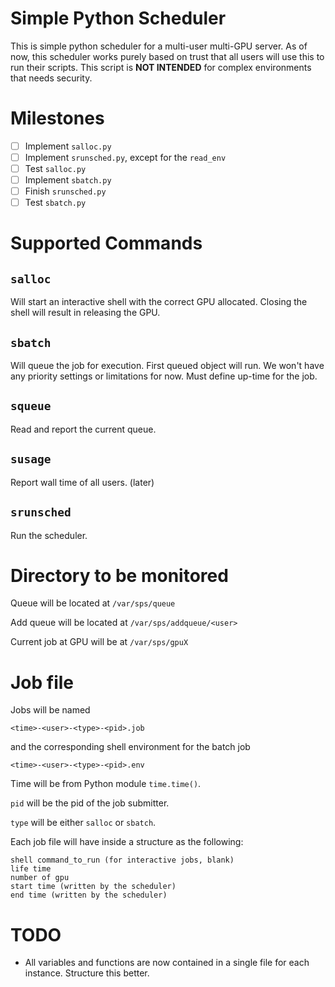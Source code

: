 # Simple Python Scheduler

This is simple python scheduler for a multi-user multi-GPU server. As of now,
this scheduler works purely based on trust that all users will use this to run
their scripts. This script is **NOT INTENDED** for complex environments that
needs security.

# Milestones

- [ ] Implement `salloc.py`
- [ ] Implement `srunsched.py`, except for the `read_env`
- [ ] Test `salloc.py`
- [ ] Implement `sbatch.py`
- [ ] Finish `srunsched.py`
- [ ] Test `sbatch.py`

# Supported Commands

## `salloc`

Will start an interactive shell with the correct GPU allocated. Closing the
shell will result in releasing the GPU.

## `sbatch`

Will queue the job for execution. First queued object will run. We won't have
any priority settings or limitations for now. Must define up-time for the job.

## `squeue`

Read and report the current queue.

## `susage`

Report wall time of all users. (later)

## `srunsched`

Run the scheduler.

# Directory to be monitored

Queue will be located at `/var/sps/queue`

Add queue will be located at `/var/sps/addqueue/<user>`

Current job at GPU will be at `/var/sps/gpuX`

# Job file

Jobs will be named 

`<time>-<user>-<type>-<pid>.job`

and the corresponding shell environment for the batch job

`<time>-<user>-<type>-<pid>.env`

Time will be from Python module `time.time()`.  

`pid` will be the pid of the
job submitter.

`type` will be either `salloc` or `sbatch`.


Each job file will have inside a structure as the following:

```
shell command_to_run (for interactive jobs, blank)
life time
number of gpu
start time (written by the scheduler)
end time (written by the scheduler)
```

# TODO

* All variables and functions are now contained in a single file for each
  instance. Structure this better.



